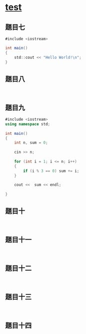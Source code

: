 [test](https://github.com/4B1G0067/test/edit/master/README.md)
===

題目七
-----


```csharp 
#include <iostream>

int main()
{
    std::cout << "Hello World!\n";
}
```



題目八
-----


```csharp 



```


題目九
-----


```csharp 
#include <iostream>  
using namespace std;  
  
int main()  
{  
    int n, sum = 0;  
      
    cin >> n;  
  
    for (int i = 1; i <= n; i++)  
    {  
        if (i % 3 == 0) sum += i;  
    }  
  
    cout <<  sum << endl;  
  
}  
```


題目十
-----


```csharp 



```

題目十一
-----


```csharp 



```

題目十二
-----


```csharp 



```

題目十三
-----


```csharp 



```

題目十四
-----


```csharp 



```
